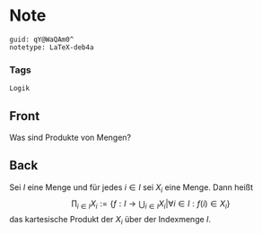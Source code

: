 # Note
```
guid: qY@WaQAm0^
notetype: LaTeX-deb4a
```

### Tags
```
Logik
```

## Front
Was sind Produkte von Mengen?

## Back
Sei $I$ eine Menge und für jedes $i \in I$ sei $X_{i}$ eine Menge. Dann heißt
$$
\prod_{i \in I} X_{i}:=\left\{f: I \rightarrow \bigcup_{i \in I} X_{i} | \forall i \in I: f(i) \in X_{i}\right\}
$$
das kartesische Produkt der $X_{i}$ über der Indexmenge $I$.
